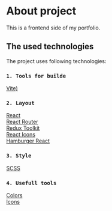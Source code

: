 # About project

This is a frontend side  of my portfolio.

## The used technologies

The project uses following technologies:

### `1. Tools for builde`

[Vite)](https://vite.dev/) 

### `2. Layout`

[React](https://react.dev/)  
[React Router](https://reactrouter.com/)  
[Redux Toolkit](https://redux-toolkit.js.org/)  
[React Icons](https://react-icons.github.io/react-icons/)  
[Hamburger React](https://hamburger-react.netlify.app/)  

### `3. Style`

[SCSS](https://sass-lang.com/) 

### `4. Usefull tools`

[Colors](https://huemint.com/brand-intersection/)  
[Icons](https://www.svgrepo.com/)  